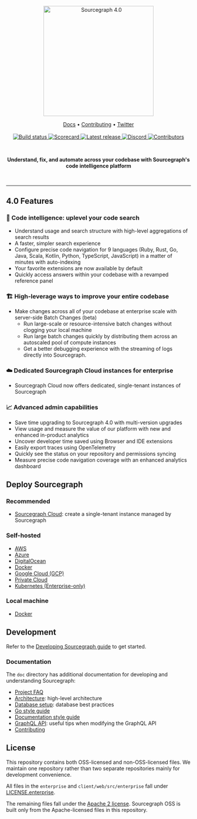 <p align="center">
  <a href="https://about.sourcegraph.com/sourcegraph-4" target="_blank">
    <img src="https://p21.p4.n0.cdn.getcloudapp.com/items/YEuWmEJA/38872827-37f4-4d2f-992d-c6870d794f57.svg" alt="Sourcegraph 4.0" width="300px">
  </a>

<p align="center">
    <a href="https://docs.sourcegraph.com">Docs</a> •
    <a href="https://sourcegraph.com/github.com/sourcegraph/sourcegraph/-/blob/CONTRIBUTING.md">Contributing</a> •
    <a href="https://twitter.com/sourcegraph">Twitter</a>
    <br /><br />
    <a href="https://buildkite.com/sourcegraph/sourcegraph">
        <img src="https://badge.buildkite.com/00bbe6fa9986c78b8e8591cffeb0b0f2e8c4bb610d7e339ff6.svg?branch=main" alt="Build status" />
    </a>
    <a href="https://api.securityscorecards.dev/projects/github.com/sourcegraph/sourcegraph">
        <img src="https://img.shields.io/ossf-scorecard/github.com/sourcegraph/sourcegraph?label=openssf%20scorecard" alt="Scorecard" />
    </a>
    <a href="https://github.com/sourcegraph/sourcegraph/releases/">
        <img src="https://img.shields.io/github/release/sourcegraph/Sourcegraph.svg" alt="Latest release" />
    </a>
    <a href="https://srcgr.ph/discord">
        <img src="https://img.shields.io/discord/969688426372825169?color=5765F2" alt="Discord" />
    </a>
    <a href="https://github.com/sourcegraph/sourcegraph/contributors/">
        <img src="https://img.shields.io/github/contributors/sourcegraph/Sourcegraph.svg?color=000000" alt="Contributors" />
    </a>
</p>
<br />
<p align="center">
  <b>Understand, fix, and automate across your codebase with Sourcegraph's code intelligence platform</b>
</p>

&nbsp;

---

## 4.0 Features

### 🧠 Code intelligence: uplevel your code search
* Understand usage and search structure with high-level aggregations of search results
* A faster, simpler search experience
* Configure precise code navigation for 9 languages (Ruby, Rust, Go, Java, Scala, Kotlin, Python, TypeScript, JavaScript) in a matter of minutes with auto-indexing
* Your favorite extensions are now available by default
* Quickly access answers within your codebase with a revamped reference panel 

### 🏗️ High-leverage ways to improve your entire codebase
* Make changes across all of your codebase at enterprise scale with server-side Batch Changes (beta)
  * Run large-scale or resource-intensive batch changes without clogging your local machine
  * Run large batch changes quickly by distributing them across an autoscaled pool of compute instances
  * Get a better debugging experience with the streaming of logs directly into Sourcegraph.

### ☁️ Dedicated Sourcegraph Cloud instances for enterprise
* Sourcegraph Cloud now offers dedicated, single-tenant instances of Sourcegraph

### 📈 Advanced admin capabilities
* Save time upgrading to Sourcegraph 4.0 with multi-version upgrades
* View usage and measure the value of our platform with new and enhanced in-product analytics
* Uncover developer time saved using Browser and IDE extensions
* Easily export traces using OpenTelemetry
* Quickly see the status on your repository and permissions syncing
* Measure precise code navigation coverage with an enhanced analytics dashboard

## Deploy Sourcegraph

### Recommended

* [Sourcegraph Cloud](https://docs.sourcegraph.com/cloud): create a single-tenant instance managed by Sourcegraph

### Self-hosted

* [AWS](https://docs.sourcegraph.com/admin/deploy/aws-ami)
* [Azure](https://docs.sourcegraph.com/admin/deploy/docker-compose/azure)
* [DigitalOcean](https://docs.sourcegraph.com/admin/deploy/docker-compose/digitalocean)
* [Docker](https://docs.sourcegraph.com/admin/deploy/docker-compose)
* [Google Cloud (GCP)](https://docs.sourcegraph.com/admin/deploy/docker-compose/google_cloud)
* [Private Cloud](https://docs.sourcegraph.com/admin/deploy)
* [Kubernetes (Enterprise-only)](https://docs.sourcegraph.com/admin/deploy/kubernetes)

### Local machine

* [Docker](https://docs.sourcegraph.com/admin/deploy/docker-single-container)

## Development

Refer to the [Developing Sourcegraph guide](https://docs.sourcegraph.com/dev) to get started.

### Documentation

The `doc` directory has additional documentation for developing and understanding Sourcegraph:

- [Project FAQ](./doc/admin/faq.md)
- [Architecture](./doc/dev/background-information/architecture/index.md): high-level architecture
- [Database setup](./doc/dev/background-information/postgresql.md): database best practices
- [Go style guide](./doc/dev/background-information/languages/go.md)
- [Documentation style guide](https://handbook.sourcegraph.com/engineering/product_documentation)
- [GraphQL API](./doc/api/graphql/index.md): useful tips when modifying the GraphQL API
- [Contributing](./CONTRIBUTING.md)

## License

This repository contains both OSS-licensed and non-OSS-licensed files. We maintain one repository rather than two separate repositories mainly for development convenience.

All files in the `enterprise` and `client/web/src/enterprise` fall under [LICENSE.enterprise](LICENSE.enterprise).

The remaining files fall under the [Apache 2 license](LICENSE.apache). Sourcegraph OSS is built only from the Apache-licensed files in this repository.
